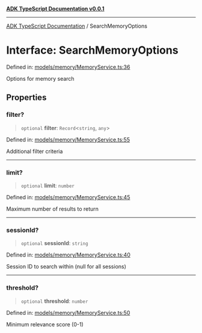 [**ADK TypeScript Documentation v0.0.1**](../README.md)

***

[ADK TypeScript Documentation](../globals.md) / SearchMemoryOptions

# Interface: SearchMemoryOptions

Defined in: [models/memory/MemoryService.ts:36](https://github.com/pontus-devoteam/adk-typescript/blob/debe65286edf8e899c3500f5b5966544d2447b8d/src/models/memory/MemoryService.ts#L36)

Options for memory search

## Properties

### filter?

> `optional` **filter**: `Record`\<`string`, `any`\>

Defined in: [models/memory/MemoryService.ts:55](https://github.com/pontus-devoteam/adk-typescript/blob/debe65286edf8e899c3500f5b5966544d2447b8d/src/models/memory/MemoryService.ts#L55)

Additional filter criteria

***

### limit?

> `optional` **limit**: `number`

Defined in: [models/memory/MemoryService.ts:45](https://github.com/pontus-devoteam/adk-typescript/blob/debe65286edf8e899c3500f5b5966544d2447b8d/src/models/memory/MemoryService.ts#L45)

Maximum number of results to return

***

### sessionId?

> `optional` **sessionId**: `string`

Defined in: [models/memory/MemoryService.ts:40](https://github.com/pontus-devoteam/adk-typescript/blob/debe65286edf8e899c3500f5b5966544d2447b8d/src/models/memory/MemoryService.ts#L40)

Session ID to search within (null for all sessions)

***

### threshold?

> `optional` **threshold**: `number`

Defined in: [models/memory/MemoryService.ts:50](https://github.com/pontus-devoteam/adk-typescript/blob/debe65286edf8e899c3500f5b5966544d2447b8d/src/models/memory/MemoryService.ts#L50)

Minimum relevance score (0-1)
